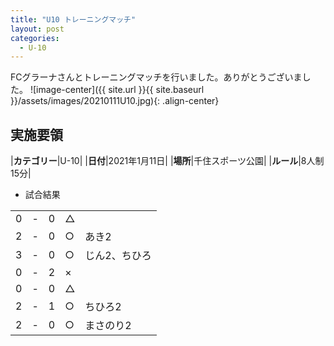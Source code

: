 ```yaml
---
title: "U10 トレーニングマッチ"
layout: post
categories:
  - U-10
---
```


FCグラーナさんとトレーニングマッチを行いました。ありがとうございました。
![image-center]({{ site.url }}{{ site.baseurl }}/assets/images/20210111U10.jpg){: .align-center}

## 実施要領

|**カテゴリー**|U-10|
|**日付**|2021年1月11日|
|**場所**|千住スポーツ公園|
|**ルール**|8人制15分|

* 試合結果

|   |    |         |    |   |
|:-:|:--:|:--:|:--------|:--|
|    0| - |   0|△||
|    2| - |   0|○|あき2|
|    3| - |   0|○|じん2、ちひろ|
|    0| - |   2|×||
|    0| - |   0|△||
|    2| - |   1|○|ちひろ2|
|    2| - |   0|○|まさのり2|
